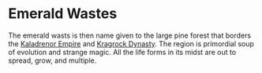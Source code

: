 # Emerald Wastes
The emerald wasts is then name given to the large pine forest that borders the [Kaladrenor Empire](/KaladrenorEmpire.md) and [Kragrock Dynasty](/KragrockDynasty.md). The region is primordial soup of evolution and strange magic. All the life forms in its midst are out to spread, grow, and multiple.  